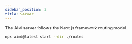 ```yaml
---
sidebar_position: 3
title: Server
---
```



The AIM server follows the Next.js framework routing model.

```bash
npx aimd@latest start --dir ./routes
```